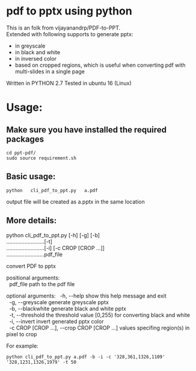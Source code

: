 # pdf to pptx using python
This is an folk from vijayanandrp/PDF-to-PPT.  
Extended with following supports to generate pptx:
- in greyscale
- in black and white
- in inversed color 
- based on cropped regions, which is useful when converting pdf with multi-slides in a single page

Written in PYTHON 2.7
Tested in ubuntu 16 (Linux)

# Usage:

## Make sure you have installed the required packages

```
cd ppt-pdf/
sudo source requirement.sh
```
## Basic usage:
```
python   cli_pdf_to_ppt.py   a.pdf
```
output file will be created as a.pptx in the same location

## More details:
python cli_pdf_to_ppt.py [-h] [-g] [-b]  
.........................[-t]  
.........................[-i] [-c CROP [CROP ...]]  
.........................pdf_file  
                         
convert PDF to pptx

positional arguments:  
&nbsp;&nbsp;pdf_file              path to the pdf file

optional arguments:
&nbsp;&nbsp;-h, --help            show this help message and exit  
&nbsp;&nbsp;-g, --greyscale       generate greyscale pptx  
&nbsp;&nbsp;-b, --blackwhite      generate black and white pptx  
&nbsp;&nbsp;-t, --threshold       the threshold value [0,255) for converting black and white  
&nbsp;&nbsp;-i, --invert          invert generated pptx color  
&nbsp;&nbsp;-c CROP [CROP ...], --crop CROP [CROP ...]    values specifing region(s) in pixel to crop  

For example:
```
python cli_pdf_to_ppt.py a.pdf -b -i -c '328,361,1326,1109' '328,1231,1326,1979' -t 50
```
